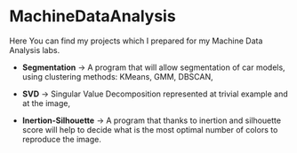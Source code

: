 # MachineDataAnalysis
Here You can find my projects which I prepared for my Machine Data Analysis labs.

- **Segmentation** -> A program that will allow segmentation of car models, using clustering methods: KMeans, GMM, DBSCAN,

- **SVD** -> Singular Value Decomposition represented at trivial example and at the image,

- **Inertion-Silhouette** -> A program that thanks to inertion and silhouette score will help to decide what is the most optimal number of colors to reproduce the image.
